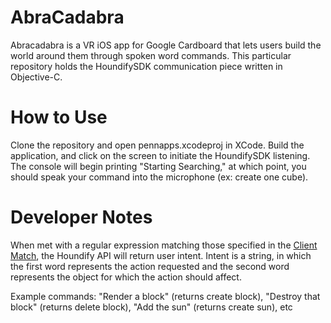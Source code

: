 # AbraCadabra
Abracadabra is a VR iOS app for Google Cardboard that lets users build the world around them through spoken word commands. This particular repository holds the HoundifySDK communication piece written in Objective-C.

# How to Use
Clone the repository and open pennapps.xcodeproj in XCode. Build the application, and click on the screen to initiate the HoundifySDK listening. The console will begin printing "Starting Searching," at which point, you should speak your command into the microphone (ex: create one cube).

# Developer Notes
When met with a regular expression matching those specified in the [Client Match](https://github.com/FrancescoSTL/AbraCadabra/blob/master/pennapps/ProcessSpeech.m#L43), the Houndify API will return user intent. Intent is a string, in which the first word represents the action requested and the second word represents the object for which the action should affect.

Example commands: "Render a block" (returns create block),
"Destroy that block" (returns delete block),
"Add the sun" (returns create sun), etc
